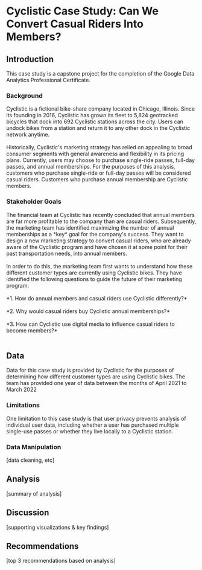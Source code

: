 # Cyclistic Case Study: Can We Convert Casual Riders Into Members?

<h2>Introduction</h2>
This case study is a capstone project for the completion of the Google Data Analytics Professional Certificate.

<h3>Background</h3>
Cyclistic is a fictional bike-share company located in Chicago, Illinois. Since its founding in 2016, Cyclistic has grown its fleet to 5,824 geotracked bicycles that dock into 692 Cyclistic stations across the city. Users can undock bikes from a station and return it to any other dock in the Cyclistic network anytime. 
<br><br>
Historically, Cyclistic's marketing strategy has relied on appealing to broad consumer segments with general awareness and flexibility in its pricing plans. Currently, users may choose to purchase single-ride passes, full-day passes, and annual memberships. For the purposes of this analysis, customers who purchase single-ride or full-day passes will be considered casual riders. Customers who purchase annual membership are Cyclistic members. 

<h3>Stakeholder Goals</h3>
The financial team at Cyclistic has recently concluded that annual members are far more profitable to the company than are casual riders. Subsequently, the marketing team has identified maximizing the number of annual memberships as a *key* goal for the company's success. They want to design a new marketing strategy to convert casual riders, who are already aware of the Cyclistic program and have chosen it at some point for their past transportation needs, into annual members. 
<br><br>
In order to do this, the marketing team first wants to understand how these different customer types are currently using Cyclistic bikes. They have identified the following questions to guide the future of their marketing program:<br><br>
*1. How do annual members and casual riders use Cyclistic differently?*<br><br>
*2. Why would casual riders buy Cyclistic annual memberships?*<br><br>
*3. How can Cyclistic use digital media to influence casual riders to become members?*<br><br>
  
<h2>Data</h2>
Data for this case study is provided by Cyclistic for the purposes of determining how different customer types are using Cyclistic bikes. The team has provided one year of data between the months of April 2021 to March 2022

<h3>Limitations</h3>
One limitation to this case study is that user privacy prevents analysis of individual user data, including whether a user has purchased multiple single-use passes or whether they live locally to a Cyclistic station. 

<h3>Data Manipulation</h3>
[data cleaning, etc]

<h2>Analysis</h2>
[summary of analysis]

<h2>Discussion</h2>
[supporting visualizations & key findings]

<h2>Recommendations</h2>
[top 3 recommendations based on analysis]
